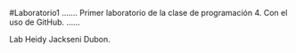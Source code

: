 #Laboratorio1
.......
Primer laboratorio de la clase de programación 4.
Con el uso de GitHub.
......

Lab Heidy Jackseni Dubon.
